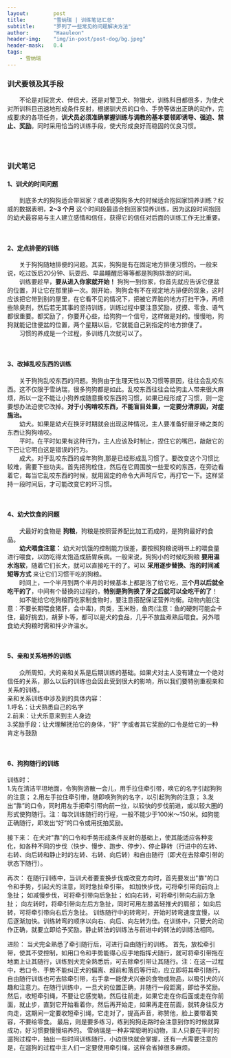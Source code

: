 ```yaml
---
layout:        post
title:         "雪纳瑞 | 训练笔记汇总"
subtitle:      "罗列了一些常见的问题解决方法"
author:        "Haauleon"
header-img:    "img/in-post/post-dog/bg.jpeg"
header-mask:   0.4
tags:
    - 雪纳瑞
---
```


### 训犬要领及其手段
&emsp;&emsp;不论是对玩赏犬、伴侣犬，还是对警卫犬、狩猎犬，训练科目都很多，为使犬对所训科目迅速地形成条件反射，根据驯犬员的口令、手势等做出正确的动作，完成要求的各项任务，**训犬员必须准确掌握训练与调教的基本要领即诱导、强迫、禁止、奖励**。同时采用恰当的训练手段，使犬形成良好而稳固的优良习惯。

<br>
<br>

### 训犬笔记
#### 1、训犬的时间问题
&emsp;&emsp;到底多大的狗狗适合带回家？或者说狗狗多大的时候适合抱回家饲养训练？权威的数据表明，**2~3 个月** 这个时间段最适合抱回家饲养训练，因为这段时间抱回的幼犬最容易与主人建立感情和信任，获得它的信任对后面的训练工作无比重要。   

<br>

#### 2、定点排便的训练
&emsp;&emsp;关于狗狗随地排便的问题。其实，狗狗是有在固定地方排便习惯的。一般来说，吃过饭后20分钟、玩耍后、早晨睡醒后等等都是狗狗排泄的时间。           
&emsp;&emsp;训练要趁早，**要从进入你家就开始！** 狗狗一到你家，你首先就应告诉它便盆的位置，并让它在那里排一次。刚开始，狗狗会有不在规定地方排便的现象，这时应该把它带到别的屋里，在它看不见的情况下，把被它弄脏的地方打扫干净，再喷些除臭剂，然后若无其事的坚持训练，训练过程中要注意奖励，抚摸、零食、语气都很重要。都奖励了，你要开心些，给狗狗一个信号，这样做是对的。慢慢地，狗狗就能记住便盆的位置，两个星期以后，它就能自己到指定的地方排便了。       
&emsp;&emsp;习惯的养成是一个过程，多训练几次就可以了。     

<br>

#### 3、改掉乱咬东西的训练
&emsp;&emsp;关于狗狗乱咬东西的问题。狗狗由于生理天性以及习惯等原因，往往会乱咬东西。这不仅限于雪纳瑞，很多狗狗都是如此。乱咬东西往往会给狗主人带来很大麻烦，所以一定不能让小狗养成随意撕咬东西的习惯，如果已经形成了习惯，则一定要想办法迫使它改掉。**对于小狗啃咬东西，不能盲目处置，一定要分清原因，对症施治。**              
&emsp;&emsp;幼犬。如果是幼犬在换牙时期就会出现这种情况，主人要准备好磨牙棒之类的东西让狗狗啃咬。      
&emsp;&emsp;平时。在平时如果有这种行为，主人应该及时制止，捏住它的嘴巴，敲敲它的下巴让它明白这是错误的行为。     
&emsp;&emsp;成犬。对于乱咬东西的成年狗狗,那是已经形成乱习惯了。要改变这个习惯比较难，需要下些功夫。首先把狗栓住，然后在它周围放一些爱咬的东西，在旁边看着它，每当它乱咬东西的时候，就用固定的命令大声呵斥它，再打它一下。这样坚持一段时间后，才可能改变它的坏习惯。   

<br>

#### 4、幼犬饮食的问题
&emsp;&emsp;犬最好的食物是 **狗粮**，狗粮是按照营养配比加工而成的，是狗狗最好的食品。      
&emsp;&emsp;**幼犬喂食注意：** 幼犬对饥饿的控制能力很差，要按照狗粮说明书上的喂食量进行喂食，以防吃得太饱造成肠胃疾病。一般来说，狗狗小的时候吃狗粮 **要用温水泡软**，随着它们长大，就可以直接吃干的了。可以 **采用逐步替换、泡的时间减短等方式** 来让它们习惯干吃的狗粮。      
&emsp;&emsp;时间上，一个半月到两个半月的时候基本上都是泡了给它吃，**三个月以后就全吃干的了**，中间有个替换的过程的，**特别是狗狗换了牙之后就可以全吃干的了**！  
&emsp;&emsp;如不能给它吃狗粮而吃家制食物时，要注意搭配保证营养均衡。动物内脏(注意：不要长期喂食猪肝，会中毒)，肉类，玉米粉，鱼肉(注意：鱼的硬刺可能会卡住，最好挑去)，胡萝卜等，都可以是犬的食品，几乎不放盐煮熟后喂食。另外喂食幼犬狗粮时需和拌少许温水。   

<br>

#### 5、亲和关系培养的训练
&emsp;&emsp;众所周知，犬的亲和关系是后期训练的基础。如果犬对主人没有建立一个绝对信任的关系，那么以后的训练也会因此受到很大的影响，所以我们要特别重视亲和关系的训练。     
亲和关系训练中涉及到的具体内容：      
1.呼名：让犬熟悉自己的名字    
2.前来：让犬乐意来到主人身边     
3.奖励手段：让犬理解抚拍它的身体，“好” 字或者其它奖励的口令是给它的一种肯定与鼓励     

<br>

#### 6、狗狗随行的训练
训练时：       
1.先在清洁平坦地面，令狗狗游散一会儿，用手拉住牵引带，唤它的名字引起狗狗的注意；
2.用左手拉住牵引带，随即唤狗狗的名字，以引起狗狗的注意；
3.发出“靠”的口令，同时用左手把牵引带向前一拉，以较快的步伐前进，或以较大圈的形式使狗随行。注：每次训练随行的行程，一般不能少于100米～150米。如狗能正确随行，即发出“好”的口令或用抚拍奖励。     

接下来：
在犬对"靠"的口令和手势形成条件反射的基础上，使其能适应各种变化，如各种不同的步伐（快步、慢步、跑步、停步）、停止静转（行进中的左转、右转、向后转和静止时的左转、右转、向后转）和自由随行（即犬在去除牵引带的状态下随行）。   

再次：
在随行训练中，当训犬者要变换步伐或改变方向时，首先要发出"靠"的口令和手势，引起犬的注意，同时急扯牵引带。
如加快步伐，可将牵引带向前向上急扯；
如减慢步伐，可将牵引带向后急扯；
如向右转，可将牵引带向右前方急扯；
向左转时，将牵引带向左后方急扯，同时可用左膝盖轻推犬的肩部；
如向后转，可将牵引带向右后方急扯。
训练随行中的转弯时，开始时转弯速度宜慢，以后逐渐加快。训练转弯的顺序以向右、向后、向左转为佳。在训练中，只要犬的动作正确，就要立即给予奖励。静止转法的训练法与前进中的转法的训练法相同。     

进阶：
当犬完全熟悉了牵引随行后，可进行自由随行的训练。
首先，放松牵引带，使其不受控制，如用口令和手势能得心应手地指挥犬随行，就可将牵引带拖在地面上让其随行，训练到犬完全熟悉后，可去除牵引带让其随行。注：在这一过程中，若口令、手势不能纠正犬的偏离、超前和落后等行动，应立即将其牵引随行。
自由随行训练也可去除牵引带，右手拿一能使犬兴奋的食物或物品，以吸引犬的兴趣和注意力。在随行训练中，一旦犬的位置正确，并随行一段距离，即给予奖励。
然后，收短牵引绳，不要让它感觉勒。然后往前走，如果它走在你后面或走在你前面，就止步，直到它开始看着你，然后再开始走，如果再走在前面，就转身往反方向走，这期间一定要收短牵引绳，它走对了，提高声音，称赞他，脸上要带着笑容，不要给零食。
最后，则是要多练习，练到狗狗走路时会注意到你的时候就算成功，好习惯要慢慢培养的。
雪纳瑞是一种非常聪明的动物，主人只要在平时的遛狗过程中，抽出一些时间训练随行，小边很快就会掌握，还有一点需要注意的是，在遛狗的过程中主人们一定要使用牵引绳，这样会省掉很多麻烦。

<br>